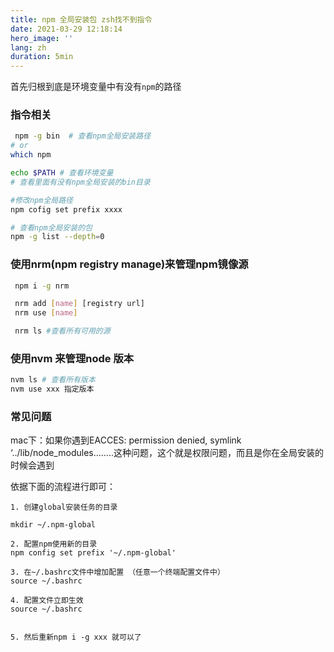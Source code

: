 ```yaml
---
title: npm 全局安装包 zsh找不到指令
date: 2021-03-29 12:18:14
hero_image: ''
lang: zh
duration: 5min
---
```


首先归根到底是环境变量中有没有`npm`的路径
### 指令相关
```sh 
 npm -g bin  # 查看npm全局安装路径
# or
which npm 

echo $PATH # 查看环境变量
# 查看里面有没有npm全局安装的bin目录

#修改npm全局路径
npm cofig set prefix xxxx

# 查看npm全局安装的包
npm -g list --depth=0

```

### 使用nrm(npm registry manage)来管理npm镜像源
```sh
 npm i -g nrm

 nrm add [name] [registry url]
 nrm use [name]

 nrm ls #查看所有可用的源
```

### 使用nvm 来管理node 版本

```sh  
nvm ls # 查看所有版本
nvm use xxx 指定版本

```


### 常见问题

mac下：如果你遇到EACCES: permission denied, symlink ‘../lib/node_modules........这种问题，这个就是权限问题，而且是你在全局安装的时候会遇到

依据下面的流程进行即可：

```
1. 创建global安装任务的目录

mkdir ~/.npm-global

2. 配置npm使用新的目录
npm config set prefix '~/.npm-global'

3. 在~/.bashrc文件中增加配置 （任意一个终端配置文件中）
source ~/.bashrc

4. 配置文件立即生效
source ~/.bashrc


5. 然后重新npm i -g xxx 就可以了
```